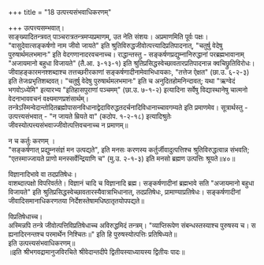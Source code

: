 +++
title = "18 उत्पत्त्यसंभवाधिकरणम्"

+++
उत्पत्त्यसम्भवात्।  
साङ्ख्यादितन्त्रवत् पाञ्चरात्रतन्त्रमप्यप्रमाणम्, उत नेति संशयः। अप्रमाणमिति पूर्वः पक्षः। "वासुदेवात्सङ्कर्षणो नाम जीवो जायते" इति श्रुतिविरुद्धजीवोत्पत्त्यादिप्रतिपादनात्, "चतुर्षु वेदेषु पुरुषार्थमलभमानः" इति वेदगणानादरवचनाच्च। राद्धान्तस्तु - सङ्कर्षणप्रद्युम्नानिरुद्धानां परब्रह्मभावानाम् "अजायमानो बहुधा विजायते" (तै.आ. ३-१३-१) इति श्रुतिप्रसिद्धस्वेच्छावतारप्रतिपादनान्न क्वचिछ्रुतिविरोधः। जीवाहङ्कारमनश्शब्दाश्च तत्तच्छरीरकाणां सङ्कर्षणादीनामेवाभिधायकाः, "तत्तेज ऐक्षत" (छा.उ. ६-२-३) इति तेजःप्रभृतिशब्दवत्। "चतुर्षु वेदेषु पुरुषार्थमलभमानः" इति च अनुदितहोमनिन्दावत्; यथा "ऋग्वेदं भगवोऽध्येमि" इत्यारभ्य "इतिहासपुराणां पञ्चमम्" (छा.उ. ७-१-२) इत्यादिना सर्वेषु विद्यास्थानेषु चात्मनो वेदनाभाववचनं वक्ष्यमाणप्रशंसार्थम्। तन्त्रेऽस्मिन्वेदान्तोदितब्रह्मोपासनविधानाद्वेदाविरुद्धतदर्चनादिविधानाच्चावगम्यते इति प्रमाणमेव। सूत्रार्थस्तु - उत्पत्त्यसंभवात् - "न जायते म्रियते वा" (कठोप. १-२-१८) इत्यादिश्रुतेः जीवस्योत्पत्त्यसंभवाज्जीवोत्पत्तिवचनाच्च न प्रमाणम्॥

न च कर्तुः करणम् ।  
"सङ्कर्षणात् प्रद्युम्नसंज्ञं मन उत्पद्यते", इति मनसः करणस्य कर्तुर्जीवादुत्पत्तिश्च श्रुतिविरुद्धत्वान्न संभवति; "एतस्माज्जायते प्राणो मनस्सर्वेन्द्रियाणि च" (मु.उ. २-१-३) इति मनसो ब्रह्मण उत्पत्तिः श्रूयते॥४०॥

विज्ञानादिभावे वा तदप्रतिषेधः।  
वाशब्दात्पक्षो विपरिवर्तते। विज्ञानं चादि च विज्ञानादि ब्रह्म। सङ्कर्षणादीनां ब्रह्मभावे सति "अजायमानो बहुधा विजायते" इति श्रुतिप्रसिद्धस्वेच्छावतारस्यैवात्राभिधानात्, तदप्रतिषेधः, प्रामाण्याप्रतिषेधः। सङ्कर्षणादीनां जीवादिसमानाधिकरणतया निर्देशस्तेषामधिष्ठातृतयोपपद्यते॥

विप्रतिषेधाच्च।  
अस्मिन्नपि तन्त्रे जीवोत्पत्तिविप्रतिषेधाच्च अविरुद्धमिदं तन्त्रम्। "व्याप्तिरूपेण संबन्धस्तस्याश्च पुरुषस्य च। स ह्यनादिरनन्तश्च परमार्थेन निश्चितः॥" इति हि पुरुषस्योत्पत्तिः प्रतिषिध्यते॥  
इति उत्पत्त्यसंभवाधिकरणम्॥  
॥इति श्रीभगवद्रामानुजविरचिते श्रीवेदान्तदीपे द्वितीयस्याध्यायस्य द्वितीयः पादः॥